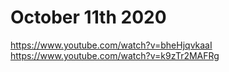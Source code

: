 # October 11th 2020

https://www.youtube.com/watch?v=bheHjqvkaaI
https://www.youtube.com/watch?v=k9zTr2MAFRg
